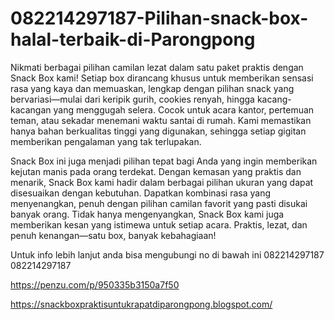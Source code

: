 # 082214297187-Pilihan-snack-box-halal-terbaik-di-Parongpong
  
Nikmati berbagai pilihan camilan lezat dalam satu paket praktis dengan Snack Box kami! Setiap box dirancang khusus untuk memberikan sensasi rasa yang kaya dan memuaskan, lengkap dengan pilihan snack yang bervariasi—mulai dari keripik gurih, cookies renyah, hingga kacang-kacangan yang menggugah selera. Cocok untuk acara kantor, pertemuan teman, atau sekadar menemani waktu santai di rumah. Kami memastikan hanya bahan berkualitas tinggi yang digunakan, sehingga setiap gigitan memberikan pengalaman yang tak terlupakan.

Snack Box ini juga menjadi pilihan tepat bagi Anda yang ingin memberikan kejutan manis pada orang terdekat. Dengan kemasan yang praktis dan menarik, Snack Box kami hadir dalam berbagai pilihan ukuran yang dapat disesuaikan dengan kebutuhan. Dapatkan kombinasi rasa yang menyenangkan, penuh dengan pilihan camilan favorit yang pasti disukai banyak orang. Tidak hanya mengenyangkan, Snack Box kami juga memberikan kesan yang istimewa untuk setiap acara. Praktis, lezat, dan penuh kenangan—satu box, banyak kebahagiaan!

Untuk info lebih lanjut anda bisa mengubungi no di bawah ini
082214297187
082214297187

https://penzu.com/p/950335b3150a7f50

https://snackboxpraktisuntukrapatdiparongpong.blogspot.com/
